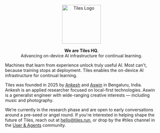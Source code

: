 <p align="center">
  <a href="https://github.com/tileshq/">
    <img src="https://avatars.githubusercontent.com/u/210493283?s=400&u=7dcb8aa07dd8e4dab8ed80d2b3920207cf96e880&v=4" alt="Tiles Logo" width="128" />
  </a>
</p>

<p align="center">
  <strong>We are Tiles HQ.</strong><br />
  Advancing on-device AI infrastructure for continual learning.
</p>

<p>
  Machines that learn from experience unlock truly useful Al. Most can't, because training stops at deployment. Tiles enables the on-device AI infrastructure for continual learning.
</p>

<p>
  Tiles was founded in 2025 by <a href="https://ankeshbharti.com/">Ankesh</a> and <a href="https://aswinc.blog/">Aswin</a> in Bengaluru, India. Ankesh is an applied researcher focused on local-first technologies. Aswin is a generalist engineer with wide-ranging creative interests — including music and photography.
</p>

<p>
  We’re currently in the research phase and are open to early conversations around a pre-seed or angel round. If you're interested in helping shape the future of Tiles, reach out at <a href="mailto:hello@tiles.run">hello@tiles.run</a>, or drop by the #tiles channel in the <a href="https://userandagents.com/">User & Agents</a> community.
</p>
